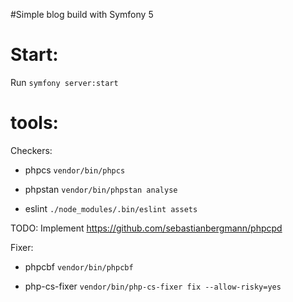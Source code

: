 #Simple blog build with Symfony 5

# Start:
Run ````symfony server:start```` 

# tools:
Checkers:
- phpcs ```vendor/bin/phpcs```
- phpstan ```vendor/bin/phpstan analyse```


- eslint ```./node_modules/.bin/eslint assets```

TODO:
Implement https://github.com/sebastianbergmann/phpcpd

Fixer:
- phpcbf ```vendor/bin/phpcbf```

- php-cs-fixer ```vendor/bin/php-cs-fixer fix --allow-risky=yes```
